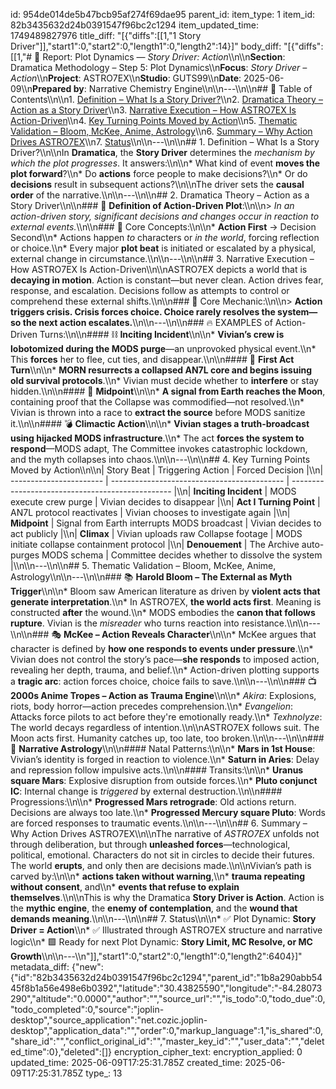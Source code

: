 id: 954de014de5b47bcb95af274f69dae95
parent_id: 
item_type: 1
item_id: 82b3435632d24b0391547f96bc2c1294
item_updated_time: 1749489827976
title_diff: "[{\"diffs\":[[1,\"1 Story Driver\"]],\"start1\":0,\"start2\":0,\"length1\":0,\"length2\":14}]"
body_diff: "[{\"diffs\":[[1,\"# 📘 Report: Plot Dynamics — *Story Driver: Action*\\\n\\\n**Section**: Dramatica Methodology – Step 5: Plot Dynamics\\\n**Focus**: *Story Driver – Action*\\\n**Project**: ASTRO7EX\\\n**Studio**: GUTS99\\\n**Date**: 2025-06-09\\\n**Prepared by**: Narrative Chemistry Engine\\\n\\\n---\\\n\\\n## 📓 Table of Contents\\\n\\\n1. [Definition – What Is a Story Driver?](#1-definition--what-is-a-story-driver)\\\n2. [Dramatica Theory – Action as a Story Driver](#2-dramatica-theory--action-as-a-story-driver)\\\n3. [Narrative Execution – How ASTRO7EX Is Action-Driven](#3-narrative-execution--how-astro7ex-is-action-driven)\\\n4. [Key Turning Points Moved by Action](#4-key-turning-points-moved-by-action)\\\n5. [Thematic Validation – Bloom, McKee, Anime, Astrology](#5-thematic-validation--bloom-mckee-anime-astrology)\\\n6. [Summary – Why Action Drives ASTRO7EX](#6-summary--why-action-drives-astro7ex)\\\n7. [Status](#7-status)\\\n\\\n---\\\n\\\n## 1. Definition – What Is a Story Driver?\\\n\\\nIn **Dramatica**, the **Story Driver** determines the *mechanism by which the plot progresses*. It answers:\\\n\\\n* What kind of event **moves the plot forward**?\\\n* Do **actions** force people to make decisions?\\\n* Or do **decisions** result in subsequent actions?\\\n\\\nThe driver sets the **causal order** of the narrative.\\\n\\\n---\\\n\\\n## 2. Dramatica Theory – Action as a Story Driver\\\n\\\n### 📌 **Definition of Action-Driven Plot**:\\\n\\\n> *In an action-driven story, significant decisions and changes occur in reaction to external events.*\\\n\\\n### 🧠 Core Concepts:\\\n\\\n* **Action First** → Decision Second\\\n* Actions happen *to* characters or *in the world*, forcing reflection or choice.\\\n* Every major **plot beat** is initiated or escalated by a physical, external change in circumstance.\\\n\\\n---\\\n\\\n## 3. Narrative Execution – How ASTRO7EX Is Action-Driven\\\n\\\nASTRO7EX depicts a world that is **decaying in motion**. Action is constant—but never clean. Action drives fear, response, and escalation. Decisions follow as attempts to control or comprehend these external shifts.\\\n\\\n### 🔧 Core Mechanic:\\\n\\\n> **Action triggers crisis. Crisis forces choice. Choice rarely resolves the system—so the next action escalates.**\\\n\\\n---\\\n\\\n### 🔥 EXAMPLES of Action-Driven Turns:\\\n\\\n#### ⛓️ **Inciting Incident**\\\n\\\n* **Vivian’s crew is lobotomized during the MODS purge**—an unprovoked physical event.\\\n* This **forces** her to flee, cut ties, and disappear.\\\n\\\n#### 🎥 **First Act Turn**\\\n\\\n* **MORN resurrects a collapsed AN7L core and begins issuing old survival protocols**.\\\n* Vivian must decide whether to **interfere** or stay hidden.\\\n\\\n#### 📡 **Midpoint**\\\n\\\n* **A signal from Earth reaches the Moon**, containing proof that the Collapse was commodified—not resolved.\\\n* Vivian is thrown into a race to **extract the source** before MODS sanitize it.\\\n\\\n#### 💣 **Climactic Action**\\\n\\\n* **Vivian stages a truth-broadcast using hijacked MODS infrastructure**.\\\n* The act **forces the system to respond**—MODS adapt, The Committee invokes catastrophic lockdown, and the myth collapses into chaos.\\\n\\\n---\\\n\\\n## 4. Key Turning Points Moved by Action\\\n\\\n| Story Beat              | Triggering Action                           | Forced Decision                                  |\\\n| ----------------------- | ------------------------------------------- | ------------------------------------------------ |\\\n| **Inciting Incident**   | MODS execute crew purge                     | Vivian decides to disappear                      |\\\n| **Act I Turning Point** | AN7L protocol reactivates                   | Vivian chooses to investigate again              |\\\n| **Midpoint**            | Signal from Earth interrupts MODS broadcast | Vivian decides to act publicly                   |\\\n| **Climax**              | Vivian uploads raw Collapse footage         | MODS initiate collapse containment protocol      |\\\n| **Denouement**          | The Archive auto-purges MODS schema         | Committee decides whether to dissolve the system |\\\n\\\n---\\\n\\\n## 5. Thematic Validation – Bloom, McKee, Anime, Astrology\\\n\\\n---\\\n\\\n### 📚 **Harold Bloom – The External as Myth Trigger**\\\n\\\n* Bloom saw American literature as driven by **violent acts that generate interpretation**.\\\n* In ASTRO7EX, **the world acts first**. Meaning is constructed **after** the wound.\\\n* MODS embodies the **canon that follows rupture**. Vivian is the *misreader* who turns reaction into resistance.\\\n\\\n---\\\n\\\n### 🎭 **McKee – Action Reveals Character**\\\n\\\n* McKee argues that character is defined by **how one responds to events under pressure**.\\\n* Vivian does not control the story’s pace—**she responds** to imposed action, revealing her depth, trauma, and belief.\\\n* Action-driven plotting supports a **tragic arc**: action forces choice, choice fails to save.\\\n\\\n---\\\n\\\n### 📺 **2000s Anime Tropes – Action as Trauma Engine**\\\n\\\n* *Akira*: Explosions, riots, body horror—action precedes comprehension.\\\n* *Evangelion*: Attacks force pilots to act before they're emotionally ready.\\\n* *Texhnolyze*: The world decays regardless of intention.\\\n\\\nASTRO7EX follows suit. The Moon acts first. Humanity catches up, too late, too broken.\\\n\\\n---\\\n\\\n### 🌌 **Narrative Astrology**\\\n\\\n#### Natal Patterns:\\\n\\\n* **Mars in 1st House**: Vivian’s identity is forged in reaction to violence.\\\n* **Saturn in Aries**: Delay and repression follow impulsive acts.\\\n\\\n#### Transits:\\\n\\\n* **Uranus square Mars**: Explosive disruption from outside forces.\\\n* **Pluto conjunct IC**: Internal change is *triggered* by external destruction.\\\n\\\n#### Progressions:\\\n\\\n* **Progressed Mars retrograde**: Old actions return. Decisions are always too late.\\\n* **Progressed Mercury square Pluto**: Words are forced responses to traumatic events.\\\n\\\n---\\\n\\\n## 6. Summary – Why Action Drives ASTRO7EX\\\n\\\nThe narrative of *ASTRO7EX* unfolds not through deliberation, but through **unleashed forces**—technological, political, emotional. Characters do not sit in circles to decide their futures. The world **erupts**, and only then are decisions made.\\\n\\\nVivian’s path is carved by:\\\n\\\n* **actions taken without warning**,\\\n* **trauma repeating without consent**, and\\\n* **events that refuse to explain themselves**.\\\n\\\nThis is why the Dramatica **Story Driver is Action**. Action is the **mythic engine**, the **enemy of contemplation**, and the **wound that demands meaning**.\\\n\\\n---\\\n\\\n## 7. Status\\\n\\\n* ✅ Plot Dynamic: **Story Driver = Action**\\\n* ✅ Illustrated through ASTRO7EX structure and narrative logic\\\n* 🟩 Ready for next Plot Dynamic: **Story Limit, MC Resolve, or MC Growth**\\\n\\\n---\\\n\"]],\"start1\":0,\"start2\":0,\"length1\":0,\"length2\":6404}]"
metadata_diff: {"new":{"id":"82b3435632d24b0391547f96bc2c1294","parent_id":"1b8a290abb5445f8b1a56e498e6b0392","latitude":"30.43825590","longitude":"-84.28073290","altitude":"0.0000","author":"","source_url":"","is_todo":0,"todo_due":0,"todo_completed":0,"source":"joplin-desktop","source_application":"net.cozic.joplin-desktop","application_data":"","order":0,"markup_language":1,"is_shared":0,"share_id":"","conflict_original_id":"","master_key_id":"","user_data":"","deleted_time":0},"deleted":[]}
encryption_cipher_text: 
encryption_applied: 0
updated_time: 2025-06-09T17:25:31.785Z
created_time: 2025-06-09T17:25:31.785Z
type_: 13